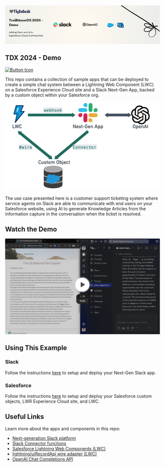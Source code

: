 ![Adding Slack and AI to Experience Cloud Communities](./images/tightknit_tdx_banner.png)

## TDX 2024 - Demo

[![Button Icon]][Link]

This repo contains a collection of sample apps that can be deployed to create a simple chat system between a Lightning Web Component (LWC) on a Salesforce Experience Cloud site and a Slack Next-Gen App, backed by a custom object within your Salesforce org.

![App Architecture](./images/demo_architecture.png)

The use case presented here is a customer support ticketing system where service agents on Slack are able to communicate with end users on your Salesforce website, using AI to generate Knowledge Articles from the information capture in the conversation when the ticket is resolved.

## Watch the Demo

[![Demo Video](./images/demo_video_thumbnail.png)](https://www.loom.com/share/8efce8ab277f439bbc5a5e717c5bf43b?sid=c9302fef-ff50-4a53-aefa-21e92643e291)

## Using This Example

### Slack

Follow the instructions [here](../apps/slack-app/README.md) to setup and deploy your Next-Gen Slack app.

### Salesforce

Follow the instructions [here](../apps/salesforce-app/README.md) to setup and deploy your Salesforce custom objects, LWR Experience Cloud site, and LWC.

## Useful Links

Learn more about the apps and components in this repo:

- [Next-generation Slack platform](https://api.slack.com/start#next-gen-platform)
- [Slack Connector functions](https://api.slack.com/automation/connectors)
- [Salesforce Lightning Web Components (LWC)](https://developer.salesforce.com/developer-centers/lightning-web-components)
- [lightning/uiRecordApi wire adapter (LWC)](https://developer.salesforce.com/docs/platform/lwc/guide/reference-lightning-ui-api-record.html)
- [OpenAI Chat Completions API](https://platform.openai.com/docs/api-reference/chat)

<!----------------------------------------------------------------------------->

[Link]: https://community.tightknit.ai/join

<!---------------------------------[ Buttons ]--------------------------------->

[Button Icon]: https://img.shields.io/badge/Join_the_community-37a779?style=for-the-badge&logoColor=white&logo=Slack
